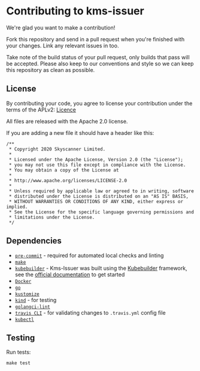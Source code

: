 # Contributing to kms-issuer

We're glad you want to make a contribution!

Fork this repository and send in a pull request when you're finished with your changes. Link any relevant issues in too.

Take note of the build status of your pull request, only builds that pass will be accepted. Please also keep to our conventions and style so we can keep this repository as clean as possible.

## License

By contributing your code, you agree to license your contribution under the terms of the APLv2: [Licence](https://github.com/Skyscanner/kms-issuer/blob/main/LICENCE)

All files are released with the Apache 2.0 license.

If you are adding a new file it should have a header like this:

```
/**
 * Copyright 2020 Skyscanner Limited.
 *
 * Licensed under the Apache License, Version 2.0 (the "License");
 * you may not use this file except in compliance with the License.
 * You may obtain a copy of the License at
 *
 * http://www.apache.org/licenses/LICENSE-2.0
 *
 * Unless required by applicable law or agreed to in writing, software
 * distributed under the License is distributed on an "AS IS" BASIS,
 * WITHOUT WARRANTIES OR CONDITIONS OF ANY KIND, either express or implied.
 * See the License for the specific language governing permissions and
 * limitations under the License.
 */
 ```

## Dependencies

- [`pre-commit`](https://pre-commit.com/) - required for automated local checks and linting
- [`make`](https://www.gnu.org/software/make/)
- [`kubebuilder`](https://github.com/kubernetes-sigs/kubebuilder) - Kms-Issuer was built using the [Kubebuilder](https://book.kubebuilder.io/) framework, see the [official documentation](https://book.kubebuilder.io/quick-start.html) to get started
- [`Docker`](https://www.docker.com/)
- [`go`](https://golang.org/)
- [`kustomize`](https://kustomize.io/)
- [`kind`](https://kind.sigs.k8s.io/) - for testing
- [`golangci-lint`](https://golangci-lint.run/)
- [`travis CLI`](https://github.com/travis-ci/travis.rb#readme) - for validating changes to `.travis.yml` config file
- [`kubectl`](https://kubernetes.io/docs/tasks/tools/install-kubectl/)

## Testing

Run tests:

```console
make test
```
